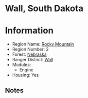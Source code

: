 
Wall, South Dakota
==================
  
# Information  
* Region Name: [Rocky Mountain]()  
* Region Number: 2  
* Forest: [Nebraska](http://www.fs.usda.gov/nebraska)  
* Ranger District: [Wall]()  
* Modules:  
  - Engine  
* Housing: Yes  
  
## Notes

